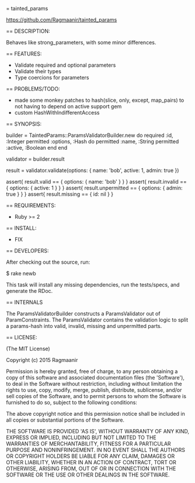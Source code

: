 = tainted_params

https://github.com/Ragmaanir/tainted_params

== DESCRIPTION:

Behaves like strong_parameters, with some minor differences.

== FEATURES:

- Validate required and optional parameters
- Validate their types
- Type coercions for parameters

== PROBLEMS/TODO:

- made some monkey patches to hash(slice, only, except, map_pairs) to not having to depend on active support gem
- custom HashWithIndifferentAccess

== SYNOPSIS:

  builder = TaintedParams::ParamsValidatorBuilder.new do
    required :id, :Integer
    permitted :options, :Hash do
      permitted :name, :String
      permitted :active, :Boolean
    end
  end

  validator = builder.result

  result = validator.validate(options: { name: 'bob', active: 1, admin: true })

  assert{ result.valid        == { options: { name: 'bob' } } }
  assert{ result.invalid      == { options: { active: 1 } } }
  assert{ result.unpermitted  == { options: { admin: true } } }
  assert{ result.missing      == { id: nil } }

== REQUIREMENTS:

* Ruby >= 2

== INSTALL:

* FIX

== DEVELOPERS:

After checking out the source, run:

  $ rake newb

This task will install any missing dependencies, run the tests/specs,
and generate the RDoc.

== INTERNALS

The ParamsValidatorBuilder constructs a ParamsValidator out of ParamConstraints. The ParamsValidator contains the validation logic to split a params-hash into valid, invalid, missing and unpermitted parts.

== LICENSE:

(The MIT License)

Copyright (c) 2015 Ragmaanir

Permission is hereby granted, free of charge, to any person obtaining
a copy of this software and associated documentation files (the
'Software'), to deal in the Software without restriction, including
without limitation the rights to use, copy, modify, merge, publish,
distribute, sublicense, and/or sell copies of the Software, and to
permit persons to whom the Software is furnished to do so, subject to
the following conditions:

The above copyright notice and this permission notice shall be
included in all copies or substantial portions of the Software.

THE SOFTWARE IS PROVIDED 'AS IS', WITHOUT WARRANTY OF ANY KIND,
EXPRESS OR IMPLIED, INCLUDING BUT NOT LIMITED TO THE WARRANTIES OF
MERCHANTABILITY, FITNESS FOR A PARTICULAR PURPOSE AND NONINFRINGEMENT.
IN NO EVENT SHALL THE AUTHORS OR COPYRIGHT HOLDERS BE LIABLE FOR ANY
CLAIM, DAMAGES OR OTHER LIABILITY, WHETHER IN AN ACTION OF CONTRACT,
TORT OR OTHERWISE, ARISING FROM, OUT OF OR IN CONNECTION WITH THE
SOFTWARE OR THE USE OR OTHER DEALINGS IN THE SOFTWARE.
